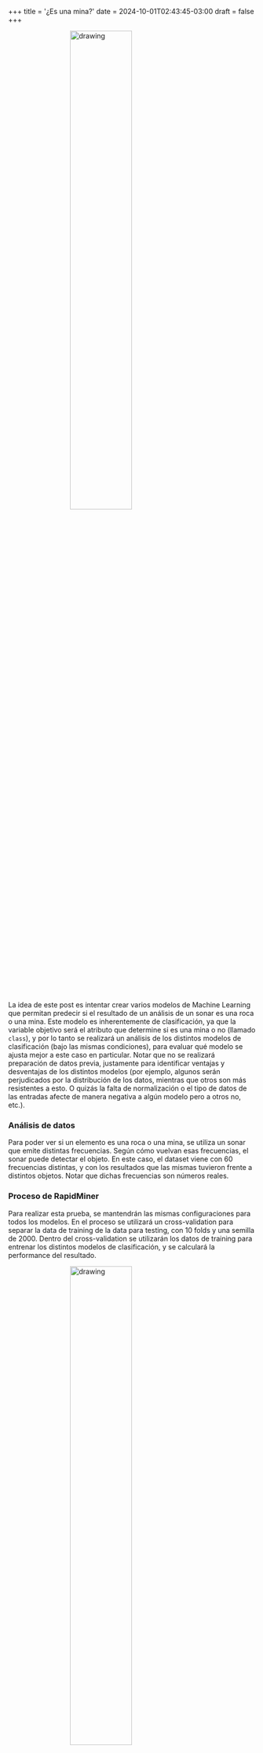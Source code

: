 +++
title = '¿Es una mina?'
date = 2024-10-01T02:43:45-03:00
draft = false
+++

<img src="https://lieber.westpoint.edu/wp-content/uploads/2022/06/a-us-anti-personnel-mine-used-during-a-marine-field-exercise-3ee3a0-1024-resized.jpg" alt="drawing" width="50%" style="display: block; margin-left: auto; margin-right: auto; margin-bottom: 5%; width: 50%;"/>

La idea de este post es intentar crear varios modelos de Machine Learning que permitan predecir si el resultado de un análisis de un sonar es una roca o una mina. Este modelo es inherentemente de clasificación, ya que la variable objetivo será el atributo que determine si es una mina o no (llamado `class`), y por lo tanto se realizará un análisis de los distintos modelos de clasificación (bajo las mismas condiciones), para evaluar qué modelo se ajusta mejor a este caso en particular. Notar que no se realizará preparación de datos previa, justamente para identificar ventajas y desventajas de los distintos modelos (por ejemplo, algunos serán perjudicados por la distribución de los datos, mientras que otros son más resistentes a esto. O quizás la falta de normalización o el tipo de datos de las entradas afecte de manera negativa a algún modelo pero a otros no, etc.).

### Análisis de datos

Para poder ver si un elemento es una roca o una mina, se utiliza un sonar que emite distintas frecuencias. Según cómo vuelvan esas frecuencias, el sonar puede detectar el objeto. En este caso, el dataset viene con 60 frecuencias distintas, y con los resultados que las mismas tuvieron frente a distintos objetos. Notar que dichas frecuencias son números reales.

### Proceso de RapidMiner

Para realizar esta prueba, se mantendrán las mismas configuraciones para todos los modelos. En el proceso se utilizará un cross-validation para separar la data de training de la data para testing, con 10 folds y una semilla de 2000. Dentro del cross-validation se utilizarán los datos de training para entrenar los distintos modelos de clasificación, y se calculará la performance del resultado.

<img src="../../images/Process2.jpg" alt="drawing" width="50%" style="display: block; margin-left: auto; margin-right: auto; margin-bottom: 5%; width: 50%;"/>

En el caso de las minas, si el modelo predice correctamente que es una mina se podrá desarmar, si el modelo predice correctamente que es una piedra no pasará nada, y si predice que es una mina pero era una piedra termina siendo una falsa alarma, que no es el caso deseado, pero en todo caso no hay peligro real. Por lo tanto, el peor resultado posible para el modelo son los casos donde el modelo predice piedra y hay una mina, dado que llevará a un resultado catastrófico.

Notar que no hubo procesamiento previo de los datos, ya que el objetivo es comparar el comportamiento de los modelos, no necesariamente conseguir el mejor valor posible. Esto es importante porque este dataset posee valores reales en todos sus predictores, lo que será manejado de distinta manera por cada modelo (hay modelos que se comportan mejor frente a valores numéricos que otros), y puede llevar a diferentes resultados.

### Naive Bayes

Proceso utilizando Naive Bayes:

<img src="../../images/Naive_Bayes.jpg" alt="drawing" width="50%" style="display: block; margin-left: auto; margin-right: auto; margin-bottom: 5%; width: 50%;"/>

Matriz de confusión:
<img src="../../images/Naive_Bayes_Perf.jpg" alt="drawing" width="50%" style="display: block; margin-left: auto; margin-right: auto; margin-bottom: 5%; width: 50%;"/>

En este caso, se puede ver que Naive Bayes tiene un 67% de exactitud, lo que no es ideal, pero no es un mal resultado siendo que no hubo procesamiento previo de los datos. Aunque si tenemos en cuenta solamente el caso en el que la mina realmente existe, vemos que tiene una exactitud de aproximadamente 55%, lo que quiere decir que cuando la mina existe al modelo le cuesta darse cuenta, lo que no es nada bueno.

### Desicion Trees

Proceso utilizando Desicion Trees:

<img src="../../images/Desicion_Tree.jpg" alt="drawing" width="50%" style="display: block; margin-left: auto; margin-right: auto; margin-bottom: 5%; width: 50%;"/>

Matriz de confusión:
<img src="../../images/Desicion_Tree_Perf.jpg" alt="drawing" width="50%" style="display: block; margin-left: auto; margin-right: auto; margin-bottom: 5%; width: 50%;"/>

Con árboles de desición el porcentaje es bastante menor que en Naive Bayes, con un porcentaje de 62% de exactitud, pero por otro lado, tiene un aproximadamente 67% de exactitud a la hora de predecir minas reales, lo que se podría considerar una mejora frente a Naive Bayes.

### Logistic Regression

Proceso utilizando Logistic Regression:

<img src="../../images/Logistic_Regression.jpg" alt="drawing" width="50%" style="display: block; margin-left: auto; margin-right: auto; margin-bottom: 5%; width: 50%;"/>

Matriz de confusión:
<img src="../../images/Logistic_Regression_Perf.jpg" alt="drawing" width="50%" style="display: block; margin-left: auto; margin-right: auto; margin-bottom: 5%; width: 50%;"/>

La regresión logística en términos simples consiste en utilizar una función que tiene un umbral, donde si el valor es menor al umbral se considera de una clase, y si es mayor se considera de la otra. Se puede ver que tiene una performance bastante mayor a la de Naive Bayes y Desicion Trees, dado que no solo tiene una exactitud del 71%, si no que también es mejor detectando tanto piedras como minas. En el caso de haber una mina, tiene un 71% de exactitud para detectarla, lo que es una mejora en todo sentido frente a los casos anteriores.

Esto probablemente se deba a que al contrario de los otros dos modelos, la regresión logística es capaz de operar con valores continuos como lo son los números reales, lo que conlleva a un mejor rendimiento en estos casos. Los otros dos modelos soportan números reales, pero podrían tener un mejor comportamiento si separaramos las distintas frecuencias en rangos, para generar una menor cantidad de clases y que les resulte más sencillo relacionar los datos.

### LDA

Proceso utilizando Linear Discriminant Analysis:

<img src="../../images/Logistic_Regression.jpg" alt="drawing" width="50%" style="display: block; margin-left: auto; margin-right: auto; margin-bottom: 5%; width: 50%;"/>

Matriz de confusión:
<img src="../../images/Logistic_Regression_Perf.jpg" alt="drawing" width="50%" style="display: block; margin-left: auto; margin-right: auto; margin-bottom: 5%; width: 50%;"/>

Este caso supera todos los modelos anteriores, con un 77% de exactitud total, e incluso un 81% en el caso de ser una mina. LDA crea un nuevo eje que maximiza la separación entre las clases. En este contexto, lo que busca es determinar si un nuevo elemento se acerca más a la media de los elementos clasificados como rocas o a la media de los clasificados como minas, y en base a esto realiza la predicción.

### K-NN

Proceso utilizando K-NN:

<img src="../../images/KNN.jpg" alt="drawing" width="50%" style="display: block; margin-left: auto; margin-right: auto; margin-bottom: 5%; width: 50%;"/>

Matriz de confusión:
<img src="../../images/KNN_Perf.jpg" alt="drawing" width="50%" style="display: block; margin-left: auto; margin-right: auto; margin-bottom: 5%; width: 50%;"/>

Aquí se puede ver que este modelo ha tenido la mejor performance de todos los modelos hasta ahora, con un 81% de exactitud en total, y si el objetivo a analizar es una mina resulta tener un 87% de exactitud, lo cual es bastante alto, considerando que no se buscó optimizar el modelo ni preparar los datos previamente.

### Análisis de Resultados

Una de las posibles razones por las que los modelos K-NN y LDA funcionan tan bien en comparación a los otros modelos puede ser porque las dos clases se encuentran muy separadas:
<img src="../../images/Logistic_Regression_Perf.jpg" alt="drawing" width="50%" style="display: block; margin-left: auto; margin-right: auto; margin-bottom: 5%; width: 50%;"/>
Otra posibilidad es que los datos se aproximan a una distribución normal, lo que mejora el funcionamiento de LDA:
<img src="../../images/LDA_Distr.jpg" alt="drawing" width="50%" style="display: block; margin-left: auto; margin-right: auto; margin-bottom: 5%; width: 50%;"/>
Por otro lado, Naive Bayes puede tener un comportamiento peor porque asume que los datos son condicionalmente independientes, lo que no necesariamente se cumple en este caso, mientras que la regresión logística y LDA son más resistentes a esto.
En el caso de los árboles de desición, quizá esté tendiendo a sobreajustar por el tamaño del dataset o por el ruido, mientras que tanto K-NN como LDA y regresión logística son más resistentes a esto.

Por último, K-NN es el modelo que mejor pudo predecir la variable objetivo. Esto se puede deber a distintas razones:
- K-NN no pierde exactitud según la distribución de los datos
- Como LDA se basa en promedios y K-NN en los nodos cercanos, K-NN se ve beneficiado con datasets chicos donde las clases similares se encuentren cerca, dado que LDA calcula el promedio de todos los datos. Esto también quiere decir que se ve mayormente afectado por outliers que K-NN, dado que con un valor pequeño de K, K-NN no toma en cuenta los outliers, mientras que LDA sí los puede llegar a tomar.

### Para seguir comparando...

- Se pueden añadir nuevos modelos a la comparación, como SVM o Random Forest
- Se pueden ajustar los parámetros de los modelos (en este caso todos los parámetros fueron los predeterminados)
- Se puede realizar un procesamiento de datos previo, que dependerá de que modelo se utilice


#### Bibliografía

- Dataset Sonar de RapidMiner
